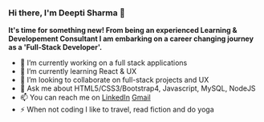 ### Hi there, I'm Deepti Sharma 👋
**It's time for something new! From being an experienced Learning & Developement Consultant I am embarking on a career changing journey as a 'Full-Stack Developer'.**

* 🔭 I’m currently working on a full stack applications
* 🌱 I’m currently learning React & UX
* 👯 I’m looking to collaborate on full-stack projects and UX
* 💬 Ask me about HTML5/CSS3/Bootstrap4, Javascript, MySQL, NodeJS
* 📫 You can reach me on [LinkedIn](www.linkedin.com/in/deeptishrma) [Gmail](deepti.sharma@gmail.com)
* ⚡ When not coding I like to travel, read fiction and do yoga
